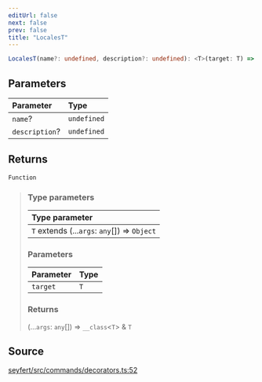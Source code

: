 ```yaml
---
editUrl: false
next: false
prev: false
title: "LocalesT"
---
```


```ts
LocalesT(name?: undefined, description?: undefined): <T>(target: T) => (...args: any[]) => __class<T> & T
```

## Parameters

| Parameter | Type |
| :------ | :------ |
| `name`? | `undefined` |
| `description`? | `undefined` |

## Returns

`Function`

> ### Type parameters
>
> | Type parameter |
> | :------ |
> | `T` extends (...`args`: `any`[]) => `Object` |
>
> ### Parameters
>
> | Parameter | Type |
> | :------ | :------ |
> | `target` | `T` |
>
> ### Returns
>
> (...`args`: `any`[]) => `__class`\<`T`\> & `T`
>

## Source

[seyfert/src/commands/decorators.ts:52](https://github.com/potoland/potocuit/blob/fe122a1/src/commands/decorators.ts#L52)
